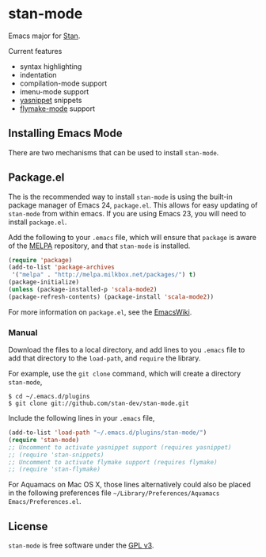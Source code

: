 # stan-mode

Emacs major for [Stan](https://code.google.com/p/stan/).

Current features

- syntax highlighting
- indentation
- compilation-mode support
- imenu-mode support
- [yasnippet](https://github.com/capitaomorte/yasnippet) snippets
- [flymake-mode](http://flymake.sourceforge.net/) support

## Installing Emacs Mode

There are two mechanisms that can be used to install `stan-mode`.

## Package.el

The is the recommended way to install `stan-mode` is using the
built-in package manager of Emacs 24, `package.el`. This allows for
easy updating of `stan-mode` from within emacs. If you are using Emacs
23, you will need to install `package.el`.


Add the following to your `.emacs` file, which will ensure that
`package` is aware of the
[MELPA](https://github.com/milkypostman/melpa) repository, and that
`stan-mode` is installed.

```lisp
(require 'package)
(add-to-list 'package-archives
 '("melpa" . "http://melpa.milkbox.net/packages/") t)
(package-initialize)
(unless (package-installed-p 'scala-mode2)
(package-refresh-contents) (package-install 'scala-mode2))
```

For more information on `package.el`, see the
[EmacsWiki](http://emacswiki.org/emacs/ELPA).

### Manual


Download the files to a local directory, and add lines to you `.emacs`
file to add that directory to the `load-path`, and `require` the
library.

For example, use the `git clone` command, which will create a
directory `stan-mode`,
```console
$ cd ~/.emacs.d/plugins
$ git clone git://github.com/stan-dev/stan-mode.git
```

Include the following lines in your `.emacs` file,
```cl
(add-to-list 'load-path "~/.emacs.d/plugins/stan-mode/")
(require 'stan-mode)
;; Uncomment to activate yasnippet support (requires yasnippet)
;; (require 'stan-snippets)
;; Uncomment to activate flymake support (requires flymake)
;; (require 'stan-flymake)
```

For Aquamacs on Mac OS X, those lines alternatively could also be
placed in the following preferences file `~/Library/Preferences/Aquamacs Emacs/Preferences.el`.

## License

`stan-mode` is free software under the [GPL v3](http://www.gnu.org/licenses/gpl-3.0.html).
